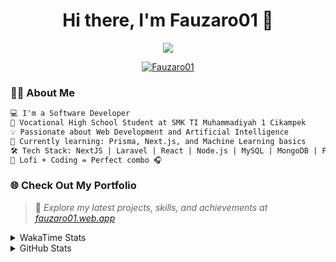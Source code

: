 <h1 align="center">Hi there, I'm Fauzaro01 👋</h1>

<p align="center">
  <img src="https://readme-typing-svg.herokuapp.com?font=Fira+Code&size=22&pause=1000&center=true&vCenter=true&width=460&lines=Full+Stack+Web+Developer;Self-Taught+Programmer;Always+Learning+New+Things;Love+to+Build+Cool+Stuff+😎" />
</p>

<p align="center">
  <a href="https://github.com/Fauzaro01">
    <img src="https://komarev.com/ghpvc/?username=Fauzaro01&label=Profile+views&color=blue&style=flat" alt="Fauzaro01" />
  </a>
</p>

### 👨‍💻 About Me

```txt
💻 I'm a Software Developer
🏫 Vocational High School Student at SMK TI Muhammadiyah 1 Cikampek
💡 Passionate about Web Development and Artificial Intelligence
🌱 Currently learning: Prisma, Next.js, and Machine Learning basics
🛠️ Tech Stack: NextJS | Laravel | React | Node.js | MySQL | MongoDB | PrismaJS
🎵 Lofi + Coding = Perfect combo 🎧
```


### 🌐 Check Out My Portfolio

> 📎 *Explore my latest projects, skills, and achievements at [fauzaro01.web.app](https://fauzaro01.web.app)*


<details>
  <summary>
     WakaTime Stats
  </summary>
  <br>
  
  <!--START_SECTION:waka-->

```txt
From: 10 September 2021 - To: 09 June 2025

Total Time: 879 hrs 24 mins

JavaScript          277 hrs 35 mins ████████░░░░░░░░░░░░░░░░░   31.56 %
PHP                 178 hrs 17 mins █████░░░░░░░░░░░░░░░░░░░░   20.27 %
HTML                106 hrs 7 mins  ███░░░░░░░░░░░░░░░░░░░░░░   12.07 %
Blade Template      85 hrs 52 mins  ██▒░░░░░░░░░░░░░░░░░░░░░░   09.77 %
EJS                 56 hrs 49 mins  █▓░░░░░░░░░░░░░░░░░░░░░░░   06.46 %
Java                41 hrs 50 mins  █▒░░░░░░░░░░░░░░░░░░░░░░░   04.76 %
CSS                 35 hrs 3 mins   █░░░░░░░░░░░░░░░░░░░░░░░░   03.99 %
JSON                31 hrs 41 mins  █░░░░░░░░░░░░░░░░░░░░░░░░   03.60 %
Python              13 hrs 52 mins  ▒░░░░░░░░░░░░░░░░░░░░░░░░   01.58 %
Other               6 hrs 36 mins   ▒░░░░░░░░░░░░░░░░░░░░░░░░   00.75 %
```

<!--END_SECTION:waka-->
</details>
<details>
  <summary>
    GitHub Stats
  </summary>
  <br>
  <div align="center">
    <img src="https://github-readme-stats.vercel.app/api?username=Fauzaro01&show_icons=true&theme=algolia" alt="Fauzaro01's GitHub Stats" style="margin: 20px;" />
    <img src="https://github-readme-streak-stats.herokuapp.com/?user=Fauzaro01&theme=algolia" alt="Fauzaro01's GitHub Streak" style="margin: 20px;" />
  </div>

  <div align="center">
    <img src="https://github-readme-stats.vercel.app/api?username=Fauzaro01&show_icons=true&locale=en&count_private=true&hide_rank=true&custom_title=My%20GitHub%20Stats&disable_animations=true&theme=algolia" alt="Fauzaro01's Stars" style="margin: 20px;" />
    <img src="https://github-readme-stats.vercel.app/api/top-langs/?username=Fauzaro01&langs_count=8&theme=algolia&layout=compact" alt="Top Languages" style="margin: 20px;" />
  </div>
</details>

